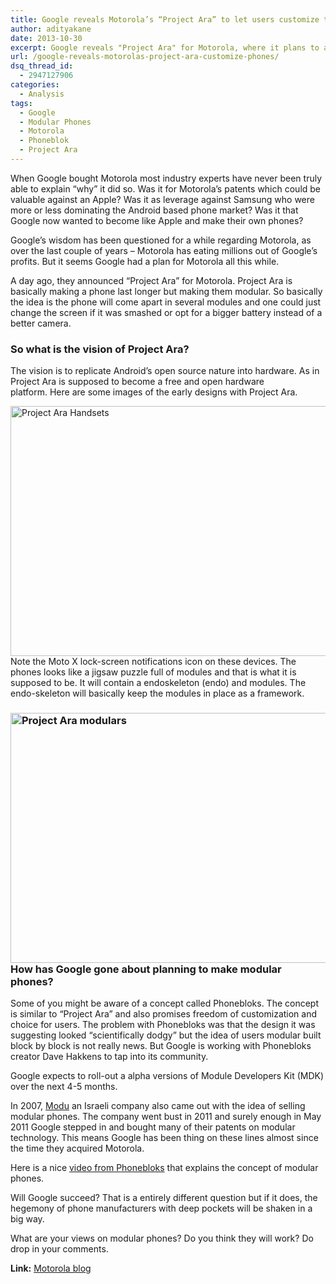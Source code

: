 ```yaml
---
title: Google reveals Motorola’s “Project Ara” to let users customize their phones
author: adityakane
date: 2013-10-30
excerpt: Google reveals "Project Ara" for Motorola, where it plans to allow users to create modular phones using a module developers kit. The idea is to create a open hardware platform for mobile phones.
url: /google-reveals-motorolas-project-ara-customize-phones/
dsq_thread_id:
  - 2947127906
categories:
  - Analysis
tags:
  - Google
  - Modular Phones
  - Motorola
  - Phoneblok
  - Project Ara
---
```

When Google bought Motorola most industry experts have never been truly able to explain &#8220;why&#8221; it did so. Was it for Motorola&#8217;s patents which could be valuable against an Apple? Was it as leverage against Samsung who were more or less dominating the Android based phone market? Was it that Google now wanted to become like Apple and make their own phones?

Google&#8217;s wisdom has been questioned for a while regarding Motorola, as over the last couple of years &#8211; Motorola has eating millions out of Google&#8217;s profits. But it seems Google had a plan for Motorola all this while.

A day ago, they announced &#8220;Project Ara&#8221; for Motorola. Project Ara is basically making a phone last longer but making them modular. So basically the idea is the phone will come apart in several modules and one could just change the screen if it was smashed or opt for a bigger battery instead of a better camera.

### So what is the vision of Project Ara?

The vision is to replicate Android&#8217;s open source nature into hardware. As in Project Ara is supposed to become a free and open hardware platform. Here are some images of the early designs with Project Ara.

[<img class="aligncenter size-medium wp-image-78460" alt="Project Ara Handsets" src="http://cdn.devilsworkshop.org/files/2013/10/Project-Ara-Handsets-600x400.png" width="600" height="400" />][1]Note the Moto X lock-screen notifications icon on these devices. The phones looks like a jigsaw puzzle full of modules and that is what it is supposed to be. It will contain a endoskeleton (endo) and modules. The endo-skeleton will basically keep the modules in place as a framework.

### [<img class="aligncenter size-medium wp-image-78461" alt="Project Ara modulars" src="http://cdn.devilsworkshop.org/files/2013/10/Project-Ara-modulars-600x400.png" width="600" height="400" />][2]How has Google gone about planning to make modular phones?

Some of you might be aware of a concept called Phonebloks. The concept is similar to &#8220;Project Ara&#8221; and also promises freedom of customization and choice for users. The problem with Phonebloks was that the design it was suggesting looked &#8220;scientifically dodgy&#8221; but the idea of users modular built block by block is not really news. But Google is working with Phonebloks creator Dave Hakkens to tap into its community.

Google expects to roll-out a alpha versions of Module Developers Kit (MDK) over the next 4-5 months.

In 2007, <a href="http://en.wikipedia.org/wiki/Modu" onclick="_gaq.push(['_trackEvent', 'outbound-article', 'http://en.wikipedia.org/wiki/Modu', 'Modu']);" >Modu</a> an Israeli company also came out with the idea of selling modular phones. The company went bust in 2011 and surely enough in May 2011 Google stepped in and bought many of their patents on modular technology. This means Google has been thing on these lines almost since the time they acquired Motorola.

Here is a nice <a href="https://www.youtube.com/watch?v=BaPf4ZIbDVM" onclick="_gaq.push(['_trackEvent', 'outbound-article', 'https://www.youtube.com/watch?v=BaPf4ZIbDVM', 'video from Phonebloks']);" >video from Phonebloks</a> that explains the concept of modular phones.



Will Google succeed? That is a entirely different question but if it does, the hegemony of phone manufacturers with deep pockets will be shaken in a big way.

What are your views on modular phones? Do you think they will work? Do drop in your comments.

**Link:** <a href="http://motorola-blog.blogspot.in/2013/10/goodbye-sticky-hello-ara.html" onclick="_gaq.push(['_trackEvent', 'outbound-article', 'http://motorola-blog.blogspot.in/2013/10/goodbye-sticky-hello-ara.html', 'Motorola blog']);" >Motorola blog</a>

 [1]: http://cdn.devilsworkshop.org/files/2013/10/Project-Ara-Handsets.png
 [2]: http://cdn.devilsworkshop.org/files/2013/10/Project-Ara-modulars.png
